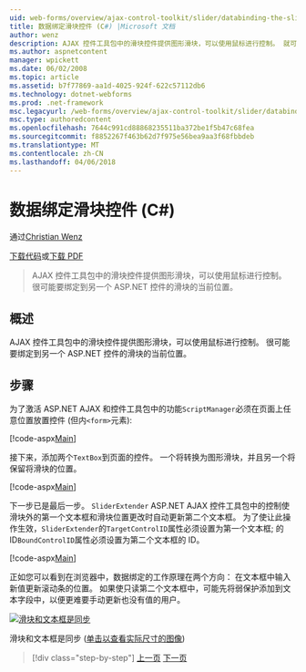 ```yaml
---
uid: web-forms/overview/ajax-control-toolkit/slider/databinding-the-slider-control-cs
title: 数据绑定滑块控件 (C#) |Microsoft 文档
author: wenz
description: AJAX 控件工具包中的滑块控件提供图形滑块，可以使用鼠标进行控制。 就可以将绑定当前 positio...
ms.author: aspnetcontent
manager: wpickett
ms.date: 06/02/2008
ms.topic: article
ms.assetid: b7f77869-aa1d-4025-924f-622c57112db6
ms.technology: dotnet-webforms
ms.prod: .net-framework
msc.legacyurl: /web-forms/overview/ajax-control-toolkit/slider/databinding-the-slider-control-cs
msc.type: authoredcontent
ms.openlocfilehash: 7644c991cd88868235511ba372be1f5b47c68fea
ms.sourcegitcommit: f8852267f463b62d7f975e56bea9aa3f68fbbdeb
ms.translationtype: MT
ms.contentlocale: zh-CN
ms.lasthandoff: 04/06/2018
---
```

<a name="databinding-the-slider-control-c"></a>数据绑定滑块控件 (C#)
====================
通过[Christian Wenz](https://github.com/wenz)

[下载代码](http://download.microsoft.com/download/9/3/f/93f8daea-bebd-4821-833b-95205389c7d0/Slider0.cs.zip)或[下载 PDF](http://download.microsoft.com/download/2/d/c/2dc10e34-6983-41d4-9c08-f78f5387d32b/slider0CS.pdf)

> AJAX 控件工具包中的滑块控件提供图形滑块，可以使用鼠标进行控制。 很可能要绑定到另一个 ASP.NET 控件的滑块的当前位置。


## <a name="overview"></a>概述

AJAX 控件工具包中的滑块控件提供图形滑块，可以使用鼠标进行控制。 很可能要绑定到另一个 ASP.NET 控件的滑块的当前位置。

## <a name="steps"></a>步骤

为了激活 ASP.NET AJAX 和控件工具包中的功能`ScriptManager`必须在页面上任意位置放置控件 (但内`<form>`元素):

[!code-aspx[Main](databinding-the-slider-control-cs/samples/sample1.aspx)]

接下来，添加两个`TextBox`到页面的控件。 一个将转换为图形滑块，并且另一个将保留将滑块的位置。

[!code-aspx[Main](databinding-the-slider-control-cs/samples/sample2.aspx)]

下一步已是最后一步。 `SliderExtender` ASP.NET AJAX 控件工具包中的控制使滑块外的第一个文本框和滑块位置更改时自动更新第二个文本框。 为了使让此操作生效，`SliderExtender`的`TargetControlID`属性必须设置为第一个文本框; 的 ID`BoundControlID`属性必须设置为第二个文本框的 ID。

[!code-aspx[Main](databinding-the-slider-control-cs/samples/sample3.aspx)]

正如您可以看到在浏览器中，数据绑定的工作原理在两个方向： 在文本框中输入新值更新滚动条的位置。 如果使只读第二个文本框中，可能先将弱保护添加到文本字段中，以便更难要手动更新也没有值的用户。


[![滑块和文本框是同步](databinding-the-slider-control-cs/_static/image2.png)](databinding-the-slider-control-cs/_static/image1.png)

滑块和文本框是同步 ([单击以查看实际尺寸的图像](databinding-the-slider-control-cs/_static/image3.png))

> [!div class="step-by-step"]
> [上一页](using-the-slider-control-with-auto-postback-cs.md)
> [下一页](using-the-slider-control-with-auto-postback-vb.md)

